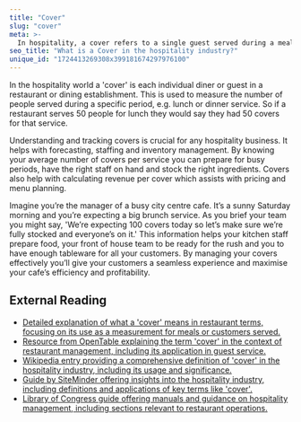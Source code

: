 ```yaml
---
title: "Cover"
slug: "cover"
meta: >-
  In hospitality, a cover refers to a single guest served during a meal period. Tracking covers helps restaurants, cafes, and bars manage staffing and inventory efficiently.
seo_title: "What is a Cover in the hospitality industry?"
unique_id: "1724413269308x399181674297976100"
---
```


In the hospitality world a 'cover' is each individual diner or guest in a restaurant or dining establishment. This is used to measure the number of people served during a specific period, e.g. lunch or dinner service. So if a restaurant serves 50 people for lunch they would say they had 50 covers for that service.

Understanding and tracking covers is crucial for any hospitality business. It helps with forecasting, staffing and inventory management. By knowing your average number of covers per service you can prepare for busy periods, have the right staff on hand and stock the right ingredients. Covers also help with calculating revenue per cover which assists with pricing and menu planning.

Imagine you’re the manager of a busy city centre cafe. It’s a sunny Saturday morning and you’re expecting a big brunch service. As you brief your team you might say, 'We’re expecting 100 covers today so let’s make sure we’re fully stocked and everyone’s on it.' This information helps your kitchen staff prepare food, your front of house team to be ready for the rush and you to have enough tableware for all your customers. By managing your covers effectively you’ll give your customers a seamless experience and maximise your cafe’s efficiency and profitability.

## External Reading

- [Detailed explanation of what a 'cover' means in restaurant terms, focusing on its use as a measurement for meals or customers served.](https://pos.toasttab.com/blog/on-the-line/restaurant-cover)
- [Resource from OpenTable explaining the term 'cover' in the context of restaurant management, including its application in guest service.](https://www.opentable.co.uk/restaurant-solutions/resources/restaurant-cover-meaning/)
- [Wikipedia entry providing a comprehensive definition of 'cover' in the hospitality industry, including its usage and significance.](https://en.wikipedia.org/wiki/Cover_(hospitality))
- [Guide by SiteMinder offering insights into the hospitality industry, including definitions and applications of key terms like 'cover'.](https://www.siteminder.com/r/hospitality-industry/)
- [Library of Congress guide offering manuals and guidance on hospitality management, including sections relevant to restaurant operations.](https://guides.loc.gov/hospitality-restaurants-hotels/history/manuals)